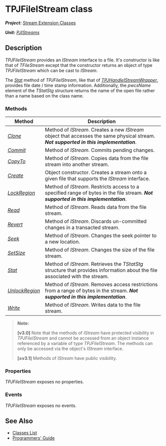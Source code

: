 # TPJFileIStream class

***Project:*** [Stream Extension Classes](../API.md)

***Unit:*** [_PJIStreams_](./PJIStreams.md)

## Description

_TPJFileIStream_ provides an _IStream_ interface to a file. It's constructor is like that of _TFileStream_ except that the constructor returns an object of type _TPJFileIStream_ which can be cast to _IStream_.

The [_Stat_](TPJFileIStream-Stat.md) method of _TPJFileIStream_, like that of [_TPJHandleIStreamWrapper_](./TPJHandleIStreamWrapper.md), provides file date / time stamp information. Additionally, the _pwcsName_ element of the _TStatStg_ structure returns the name of the open file rather than a name based on the class name.

### Methods

| Method | Description |
|--------|-------------|
| [_Clone_](TPJIStreamWrapper-Clone.md) | Method of _IStream_. Creates a new _IStream_ object that accesses the same physical stream. ***Not supported in this implementation***. |
| [_Commit_](TPJIStreamWrapper-Commit.md) | Method of _IStream_. Commits pending changes. |
| [_CopyTo_](TPJIStreamWrapper-CopyTo.md) | Method of _IStream_. Copies data from the file stream into another stream. |
| [_Create_](TPJFileIStream-Create.md) | Object constructor. Creates a stream onto a given file that supports the _IStream_ interface. |
| [_LockRegion_](TPJIStreamWrapper-LockRegion.md) | Method of _IStream_. Restricts access to a specified range of bytes in the file stream. ***Not supported in this implementation***. |
| [_Read_](TPJIStreamWrapper-Read.md) | Method of _IStream_. Reads data from the file stream. |
| [_Revert_](TPJIStreamWrapper-Revert.md) | Method of _IStream_. Discards un-committed changes in a transacted stream. |
| [_Seek_](TPJIStreamWrapper-Seek.md) | Method of _IStream_. Changes the seek pointer to a new location. |
| [_SetSize_](TPJIStreamWrapper-SetSize.md) | Method of _IStream_. Changes the size of the file stream. |
| [_Stat_](TPJFileIStream-Stat.md) | Method of _IStream_. Retrieves the _TStatStg_ structure that provides information about the file associated with the stream. |
| [_UnlockRegion_](TPJIStreamWrapper-UnlockRegion.md) | Method of _IStream_. Removes access restrictions from a range of bytes in the stream. ***Not supported in this implementation***. |
| [_Write_](TPJIStreamWrapper-Write.md) | Method of _IStream_. Writes data to the file stream. |

> **Note:**
>
> **[v3.0]** Note that the methods of _IStream_ have protected visibility in _TPJFileIStream_ and cannot be accessed from an object instance referenced by a variable of type _TPJFileIStream_. The methods can only be accessed via the object's _IStream_ interface.
>
> **[≥v3.1]** Methods of _IStream_ have public visibility.

### Properties

_TPJFileIStream_ exposes no properties.

### Events

_TPJFileIStream_ exposes no events.

## See Also

* [Classes List](./Classes.md)
* [Programmers' Guide](../API.md)
